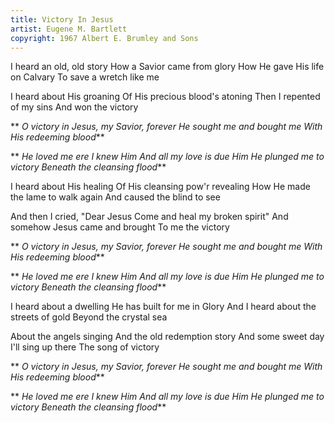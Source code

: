 ```yaml
---
title: Victory In Jesus
artist: Eugene M. Bartlett
copyright: 1967 Albert E. Brumley and Sons
---
```

I heard an old, old story
How a Savior came from glory
How He gave His life on Calvary
To save a wretch like me

I heard about His groaning
Of His precious blood's atoning
Then I repented of my sins
And won the victory

 ** *O victory in Jesus, my Savior, forever
  He sought me and bought me
  With His redeeming blood***

 ** *He loved me ere I knew Him
  And all my love is due Him
  He plunged me to victory
  Beneath the cleansing flood***

I heard about His healing
Of His cleansing pow'r revealing
How He made the lame to walk again
And caused the blind to see

And then I cried, "Dear Jesus
Come and heal my broken spirit"
And somehow Jesus came and brought
To me the victory

 ** *O victory in Jesus, my Savior, forever
  He sought me and bought me
  With His redeeming blood***

 ** *He loved me ere I knew Him
  And all my love is due Him
  He plunged me to victory
  Beneath the cleansing flood***

I heard about a dwelling
He has built for me in Glory
And I heard about the streets of gold
Beyond the crystal sea

About the angels singing
And the old redemption story
And some sweet day I'll sing up there
The song of victory

 ** *O victory in Jesus, my Savior, forever
  He sought me and bought me
  With His redeeming blood***

 ** *He loved me ere I knew Him
  And all my love is due Him
  He plunged me to victory
  Beneath the cleansing flood***